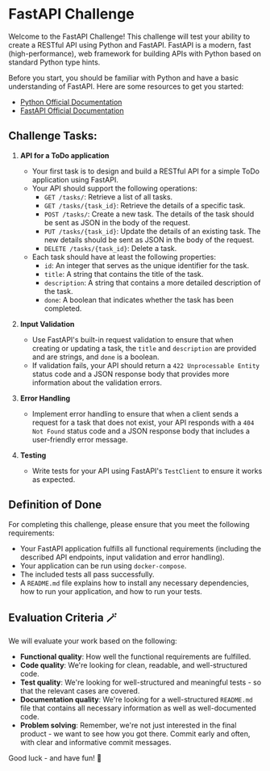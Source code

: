 # FastAPI Challenge

Welcome to the FastAPI Challenge! This challenge will test your ability to create a RESTful API using Python and
FastAPI. FastAPI is a modern, fast (high-performance), web framework for building APIs with Python based on standard
Python type hints.

Before you start, you should be familiar with Python and have a basic understanding of FastAPI. Here are some resources
to get you started:

- [Python Official Documentation](https://docs.python.org/3/)
- [FastAPI Official Documentation](https://fastapi.tiangolo.com/)

## Challenge Tasks:

1. **API for a ToDo application**

    - Your first task is to design and build a RESTful API for a simple ToDo application using FastAPI.
    - Your API should support the following operations:
        - `GET /tasks/`: Retrieve a list of all tasks.
        - `GET /tasks/{task_id}`: Retrieve the details of a specific task.
        - `POST /tasks/`: Create a new task. The details of the task should be sent as JSON in the body of the request.
        - `PUT /tasks/{task_id}`: Update the details of an existing task. The new details should be sent as JSON in the
          body of the request.
        - `DELETE /tasks/{task_id}`: Delete a task.
    - Each task should have at least the following properties:
        - `id`: An integer that serves as the unique identifier for the task.
        - `title`: A string that contains the title of the task.
        - `description`: A string that contains a more detailed description of the task.
        - `done`: A boolean that indicates whether the task has been completed.

2. **Input Validation**

    - Use FastAPI's built-in request validation to ensure that when creating or updating a task, the `title`
      and `description` are provided and are strings, and `done` is a boolean.
    - If validation fails, your API should return a `422 Unprocessable Entity` status code and a JSON response body that
      provides more information about the validation errors.

3. **Error Handling**

    - Implement error handling to ensure that when a client sends a request for a task that does not exist, your API
      responds with a `404 Not Found` status code and a JSON response body that includes a user-friendly error message.

4. **Testing**

    - Write tests for your API using FastAPI's `TestClient` to ensure it works as expected.

## Definition of Done

For completing this challenge, please ensure that you meet the following requirements:

- Your FastAPI application fulfills all functional requirements (including the described API endpoints, input 
  validation and error handling).
- Your application can be run using `docker-compose`.
- The included tests all pass successfully.
- A `README.md` file explains how to install any necessary dependencies, how to run your application, and how to run
  your tests.

## Evaluation Criteria 🪄

We will evaluate your work based on the following:

- **Functional quality**: How well the functional requirements are fulfilled.
- **Code quality**: We're looking for clean, readable, and well-structured code.
- **Test quality**: We're looking for well-structured and meaningful tests - so that the relevant cases are covered.
- **Documentation quality**: We're looking for a well-structured `README.md` file that contains all necessary
  information as well as well-documented code.
- **Problem solving**: Remember, we're not just interested in the final product - we want to see how you got there.
  Commit early and often, with clear and informative commit messages.

Good luck - and have fun! 🚀